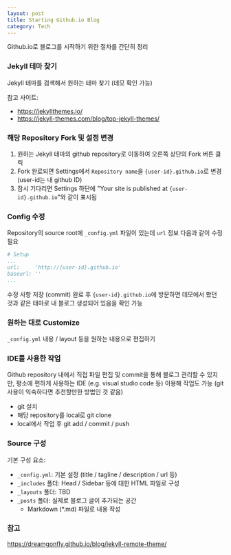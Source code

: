 ```yaml
---
layout: post
title: Starting Github.io Blog
category: Tech
---
```


Github.io로 블로그를 시작하기 위한 절차를 간단히 정리

### Jekyll 테마 찾기
Jekyll 테마를 검색해서 원하는 테마 찾기 (데모 확인 가능)

참고 사이트:
- https://jekyllthemes.io/
- https://jekyll-themes.com/blog/top-jekyll-themes/

### 해당 Repository Fork 및 설정 변경
1. 원하는 Jekyll 테마의 github repository로 이동하여 오른쪽 상단의 Fork 버튼 클릭
2. Fork 완료되면 Settings에서 `Repository name`을 `{user-id}.github.io`로 변경 (user-id는 내 github ID)
3. 잠시 기다리면 Settings 하단에 "Your site is published at `{user-id}.github.io`"와 같이 표시됨

### Config 수정
Repository의 source root에 `_config.yml` 파일이 있는데 `url` 정보 다음과 같이 수정 필요
```yaml
# Setup
...
url:     'http://{user-id}.github.io'
baseurl: ''
...
```
수정 사항 저장 (commit) 완료 후 `{user-id}.github.io`에 방문하면 데모에서 봤던 것과 같은 테마로 내 블로그 생성되어 있음을 확인 가능

### 원하는 대로 Customize
`_config.yml` 내용 / layout 등을 원하는 내용으로 편집하기

### IDE를 사용한 작업
Github repository 내에서 직접 파일 편집 및 commit을 통해 블로그 관리할 수 있지만, 평소에 편하게 사용하는 IDE (e.g. visual studio code 등) 이용해 작업도 가능 (git 사용이 익숙하다면 추천할만한 방법인 것 같음)
- git 설치
- 해당 repository를 local로 git clone
- local에서 작업 후 git add / commit / push

### Source 구성
기본 구성 요소: 
- `_config.yml`: 기본 설정 (title / tagline / description / url 등)
- `_includes` 폴더: Head / Sidebar 등에 대한 HTML 파일로 구성
- `_layouts` 폴더: TBD
- `_posts` 폴더: 실제로 블로그 글이 추가되는 공간
  - Markdown (*.md) 파일로 내용 작성


### 참고
https://dreamgonfly.github.io/blog/jekyll-remote-theme/